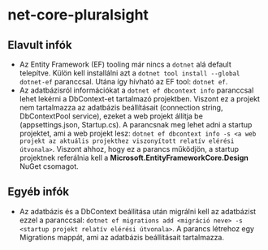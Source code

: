 # net-core-pluralsight

## Elavult infók

- Az Entity Framework (EF) tooling már nincs a `dotnet` alá default telepítve. Külön kell installálni azt a `dotnet tool install --global dotnet-ef` paranccsal. Utána így hívható az EF tool: `dotnet ef`.
- Az adatbázisról információkat a `dotnet ef dbcontext info` paranccsal lehet lekérni a DbContext-et tartalmazó projektben. Viszont ez a projekt nem tartalmazza az adatbázis beállításait (connection string, DbContextPool service), ezeket a web projekt állítja be (appsettings.json, Startup.cs). A parancsnak meg lehet adni a startup projektet, ami a web projekt lesz: `dotnet ef dbcontext info -s <a web projekt az aktuális projekthez viszonyított relatív elérési útvonala>`. Viszont ahhoz, hogy ez a parancs működjön, a startup projektnek referálnia kell a **Microsoft.EntityFrameworkCore.Design** NuGet csomagot.

## Egyéb infók

- Az adatbázis és a DbContext beállítása után migrálni kell az adatbázist ezzel a paranccsal: `dotnet ef migrations add <migráció neve> -s <startup projekt relatív elérési útvonala>`. A parancs létrehoz egy Migrations mappát, ami az adatbázis beállításait tartalmazza.